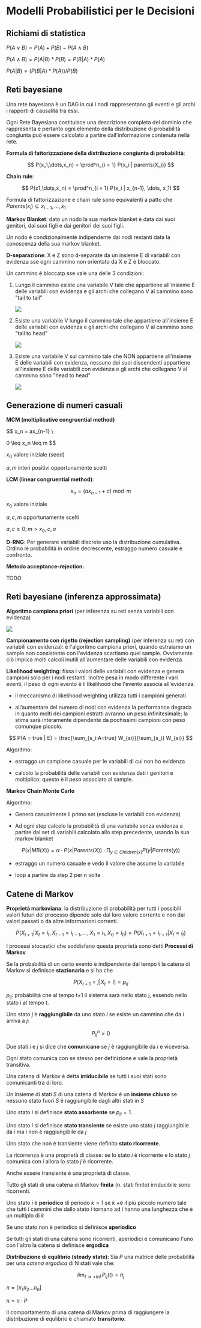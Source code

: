 # Modelli Probabilistici per le Decisioni

## Richiami di statistica

$P(A \lor B) = P(A) + P(B) - P(A\land B)$

$P(A \land B) = P(A|B)*P(B) = P(B|A)*P(A)$

$P(A|B) = (P(B|A)*P(A))/P(B)$

## Reti bayesiane

Una rete bayesiana è un DAG in cui i nodi rappresentano gli eventi e gli archi i rapporti di causalità tra essi.

Ogni Rete Bayesiana costituisce una descrizione completa del dominio che rappresenta e pertanto ogni elemento della distribuzione di probabilità congiunta può essere calcolato a partire dall'informazione contenuta nella rete.

**Formula di fattorizzazione della distribuzione congiunta di probabilità**:

$$
P(x_1,\dots,x_n) = \prod^n_{i = 1} P(x_i | parents(X_i))
$$

**Chain rule**:

$$
P(x1,\dots,x_n) = \prod^n_{i = 1} P(x_i | x_{n-1}, \dots, x_1)
$$

Formula di fattorizzazione e chain rule sono equivalenti a patto che $Parents(x_i) \subseteq {x_{i-1}, \dots, x_1}$

**Markov Blanket**: dato un nodo la sua markov blanket è data dai suoi genitori, dai suoi figli e dai genitori dei suoi figli.

Un nodo è condizionalmente indipendente dai nodi restanti data la conoscenza della sua markov blanket.

**D-separazione**: X e Z sono d-separate da un insieme E di variabili con evidenza sse   ogni cammino non orientato da X e Z è bloccato.

Un cammino è bloccatp sse vale una delle 3 condizioni:

1. Lungo il cammino esiste una variabile V tale che appartiene all'insieme E delle variabili con evidenza e gli archi che collegano V al cammino sono "tail to tail"
   
   ![](img/dsep1.png)

2. Esiste una variabile V lungo il cammino tale che appartiene all'insieme E delle variabili con evidenza e gli archi che collegano V al cammino sono "tail to head"
   
   ![](img/dsep2.png)

3. Esiste una variabile V sul cammino tale che NON appartiene all'insieme E delle variabili con evidenza, nessuno dei suoi discendenti appartiene all'insieme E delle variabili con evidenza e gli archi che collegano V al cammino sono "head to head"
   
   ![](img/dsep3.png)

## Generazione di numeri casuali

**MCM (moltiplicative congruential method)**

$$
x_n = ax_{n-1} \\


0 \leq x_n \leq m
$$

$x_0$ valore iniziale (seed)

$a, m$ interi positivi opportunamente scelti

**LCM (linear congruential method)**:

$$
x_n = (ax_{n-1} + c) \bmod m
$$

$x_0$ valore iniziale

$a, c, m$ opportunamente scelti

$a, c \geq 0;  m> x_0, c , a$

**D-RNG**: Per generare variabili discrete uso la distribuzione cumulativa. Ordino le probabilità in ordine decrescente, estraggo numero casuale e confronto.

**Metodo acceptance-rejection:**

TODO

## Reti bayesiane (inferenza approssimata)

**Algoritmo campiona priori** (per inferenza su reti senza variabili con evidenza)

![](img/campiona-priori.png)

**Campionamento con rigetto (rejection sampling)** (per inferenza su reti con variabili con evidenza): è l'algoritmo campiona priori, quando estraiamo un sample non consistente con l'evidenza scartiamo quel sample. Ovviamente ciò implica molti calcoli inutili all'aumentare delle variabili con evidenza.

**Likelihood weighting**: fissa i valori delle variabili con evidenza e genera campioni solo per i nodi restanti. Inoltre pesa in modo differente i vari eventi, il peso di ogni evento è il likelihood che l'evento associa all'evidenza.

- il meccanismo di likelihood weighting utilizza tutti i campioni generati 

- all’aumentare del numero di nodi con evidenza la performance degrada in quanto molti dei campioni estratti avranno un peso infinitesimale; la stima sarà interamente dipendente da pochissimi campioni con peso comunque piccolo.

$$
P(A = true | E) = \frac{\sum_{s_i:A=true} W_{si}}{\sum_{s_i} W_{si}}
$$

Algoritmo:

- estraggo un campione casuale per le variabili di cui non ho evidenza

- calcolo la probabilità delle variabili con evidenza dati i genitori  e moltiplico: questo è il peso associato al sample.

**Markov Chain Monte Carlo**

Algoritmo:

- Genero casualmente il primo set (escluse le variabili con evidenza)

- Ad ogni step calcolo la probabilità di una variabile senza evidenza a partire dal set di variabili calcolato allo step precedente, usando la sua markov blanket

$$
P(x | MB(X)) = \alpha \cdot P(x | Parents(X)) \cdot \prod_{y \in Children(x)} P(y|Parents(y))
$$

- estraggo un numero casuale e vedo il valore che assume la variabile

- loop a partire da step 2 per n volte

## Catene di Markov

**Proprietà markoviana**: la distribuzione di probabilità per tutti i possibili valori futuri del processo dipende solo dal loro valore corrente e non dai valori passati o da altre informazioni correnti.

$$
P(X_{t+1} | X_t = i_t, X_{t-1} = i_{t-1}, \dots, X_1 = i_1, X_0 = i_0) = P(X_{t+1} = i_{t+1} | X_t = i_t)
$$

I processi stocastici che soddisfano questa proprietà sono detti **Processi di Markov**

Se la probabilità di un certo evento è indipendente dal tempo t la catena di Markov si definisce **stazionaria** e si ha che 

$$
P(X_{t+1} = j | X_t = i) = p_{ij}
$$

$p_{ij}$: probabilità che al tempo t+1 il sistema sarà nello stato j, essendo nello stato i al tempo t.

Uno stato $j$ è **raggiungibile** da uno stato $i$ se esiste un cammino che da $i$ arriva a $j$:

$$
P^n_{ij} > 0 
$$

Due stati $i$ e $j$ si dice che **comunicano** se $j$ è raggiungibile da $i$ e viceversa.

Ogni stato comunica con se stesso per definizione e vale la proprietà transitiva.

Una catena di Markov è detta **irriducibile** se tutti i suoi stati sono comunicanti tra di loro.

Un insieme di stati $S$ di una catena di Markov è un **insieme chiuso** se nessuno stato fuori $S$ è raggiungibile dagli altri stati in $S$

Uno stato $i$ si definisce **stato assorbente** se $p_{ii} = 1$.

Uno stato $i$ si definisce **stato transiente** se esiste uno stato $j$ raggiungibile da $i$ ma $i$ non è raggiungibile da $j$

Uno stato che non è transiente viene definito **stato ricorrente**.

La ricorrenza è una proprietà di classe: se lo stato $i$ è ricorrente e lo stato *j* comunica con $i$ allora lo stato $j$ è ricorrente.

Anche essere transiente è una proprietà di classe.

Tutto gli stati di una catena di Markov **finita** (n. stati finito) irriducibile sono ricorrenti.

Uno stato *i* è **periodico** di periodo $k>1$ se $k$ +è il più piccolo numero tale che tutti i cammini che dallo stato $i$ tornano ad $i$ hanno una lunghezza che è un multiplo di $k$

Se uno stato non è periodico si definisce **aperiodico**

Se tutti gli stati di una catena sono ricorrenti, aperiodici e comunicano l'uno con l'altro la catena si definisce **ergodica**

**Distribuzione di equlibrio (steady state)**: Sia $P$ una matrice delle probabilità per una *catena ergodica* di N stati vale che:

$$
lim_{t\rightarrow +\inf} P_{ij}(t) = \pi_j
$$

$\pi = [\pi_1 \pi_2 \dots \pi_n]$

$\pi = \pi \cdot P$

Il comportamento di una catena di Markov prima di raggiungere la distribuzione di equlibrio è chiamato **transitorio**.


